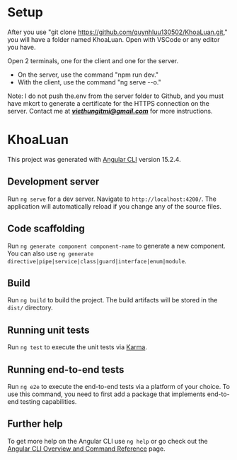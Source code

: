 # Setup

After you use "git clone https://github.com/quynhluu130502/KhoaLuan.git," you will have a folder named KhoaLuan. Open with VSCode or any editor you have.

Open 2 terminals, one for the client and one for the server.

- On the server, use the command "npm run dev."
- With the client, use the command "ng serve --o."

Note: I do not push the.env from the server folder to Github, and you must have mkcrt to generate a certificate for the HTTPS connection on the server. Contact me at ***viethungitmi@gmail.com*** for more instructions.

# KhoaLuan

This project was generated with [Angular CLI](https://github.com/angular/angular-cli) version 15.2.4.

## Development server

Run `ng serve` for a dev server. Navigate to `http://localhost:4200/`. The application will automatically reload if you change any of the source files.

## Code scaffolding

Run `ng generate component component-name` to generate a new component. You can also use `ng generate directive|pipe|service|class|guard|interface|enum|module`.

## Build

Run `ng build` to build the project. The build artifacts will be stored in the `dist/` directory.

## Running unit tests

Run `ng test` to execute the unit tests via [Karma](https://karma-runner.github.io).

## Running end-to-end tests

Run `ng e2e` to execute the end-to-end tests via a platform of your choice. To use this command, you need to first add a package that implements end-to-end testing capabilities.

## Further help

To get more help on the Angular CLI use `ng help` or go check out the [Angular CLI Overview and Command Reference](https://angular.io/cli) page.

